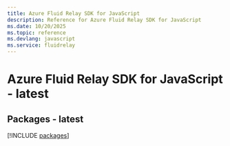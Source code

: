 ```yaml
---
title: Azure Fluid Relay SDK for JavaScript
description: Reference for Azure Fluid Relay SDK for JavaScript
ms.date: 10/20/2025
ms.topic: reference
ms.devlang: javascript
ms.service: fluidrelay
---
```

# Azure Fluid Relay SDK for JavaScript - latest
## Packages - latest
[!INCLUDE [packages](fluid-relay-index.md)]